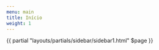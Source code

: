 ```yaml
---
menu: main
title: Início
weight: 1
---
```


{{ partial "layouts/partials/sidebar/sidebar1.html" $page }}